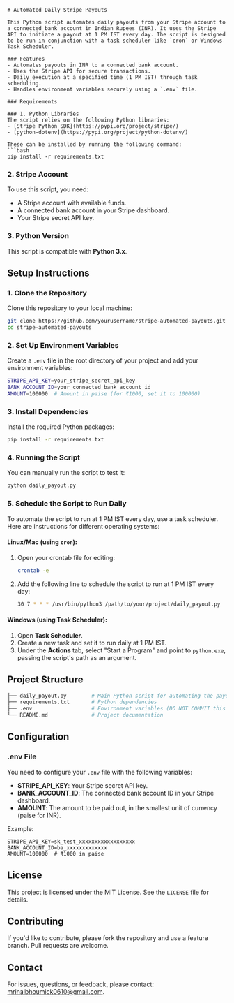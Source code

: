 ```
# Automated Daily Stripe Payouts

This Python script automates daily payouts from your Stripe account to a connected bank account in Indian Rupees (INR). It uses the Stripe API to initiate a payout at 1 PM IST every day. The script is designed to be run in conjunction with a task scheduler like `cron` or Windows Task Scheduler.

### Features
- Automates payouts in INR to a connected bank account.
- Uses the Stripe API for secure transactions.
- Daily execution at a specified time (1 PM IST) through task scheduling.
- Handles environment variables securely using a `.env` file.

### Requirements

### 1. Python Libraries
The script relies on the following Python libraries:
- [Stripe Python SDK](https://pypi.org/project/stripe/)
- [python-dotenv](https://pypi.org/project/python-dotenv/)

These can be installed by running the following command:
```bash
pip install -r requirements.txt
```

### 2. Stripe Account
To use this script, you need:
- A Stripe account with available funds.
- A connected bank account in your Stripe dashboard.
- Your Stripe secret API key.

### 3. Python Version
This script is compatible with **Python 3.x**.

## Setup Instructions

### 1. Clone the Repository
Clone this repository to your local machine:
```bash
git clone https://github.com/yourusername/stripe-automated-payouts.git
cd stripe-automated-payouts
```

### 2. Set Up Environment Variables
Create a `.env` file in the root directory of your project and add your environment variables:
```bash
STRIPE_API_KEY=your_stripe_secret_api_key
BANK_ACCOUNT_ID=your_connected_bank_account_id
AMOUNT=100000  # Amount in paise (for ₹1000, set it to 100000)
```

### 3. Install Dependencies
Install the required Python packages:
```bash
pip install -r requirements.txt
```

### 4. Running the Script
You can manually run the script to test it:
```bash
python daily_payout.py
```

### 5. Schedule the Script to Run Daily
To automate the script to run at 1 PM IST every day, use a task scheduler. Here are instructions for different operating systems:

#### Linux/Mac (using `cron`):
1. Open your crontab file for editing:
   ```bash
   crontab -e
   ```
2. Add the following line to schedule the script to run at 1 PM IST every day:
   ```bash
   30 7 * * * /usr/bin/python3 /path/to/your/project/daily_payout.py
   ```

#### Windows (using Task Scheduler):
1. Open **Task Scheduler**.
2. Create a new task and set it to run daily at 1 PM IST.
3. Under the **Actions** tab, select "Start a Program" and point to `python.exe`, passing the script's path as an argument.

## Project Structure

```bash
├── daily_payout.py        # Main Python script for automating the payout
├── requirements.txt       # Python dependencies
├── .env                   # Environment variables (DO NOT COMMIT this file)
└── README.md              # Project documentation
```

## Configuration

### .env File

You need to configure your `.env` file with the following variables:
- **STRIPE_API_KEY**: Your Stripe secret API key.
- **BANK_ACCOUNT_ID**: The connected bank account ID in your Stripe dashboard.
- **AMOUNT**: The amount to be paid out, in the smallest unit of currency (paise for INR).

Example:
```env
STRIPE_API_KEY=sk_test_xxxxxxxxxxxxxxxxxx
BANK_ACCOUNT_ID=ba_xxxxxxxxxxxxx
AMOUNT=100000  # ₹1000 in paise
```

## License
This project is licensed under the MIT License. See the `LICENSE` file for details.

## Contributing
If you'd like to contribute, please fork the repository and use a feature branch. Pull requests are welcome.

## Contact
For issues, questions, or feedback, please contact: [mrinalbhoumick0610@gmail.com](mailto:mrinalbhoumick0610@gmail.com).
```
